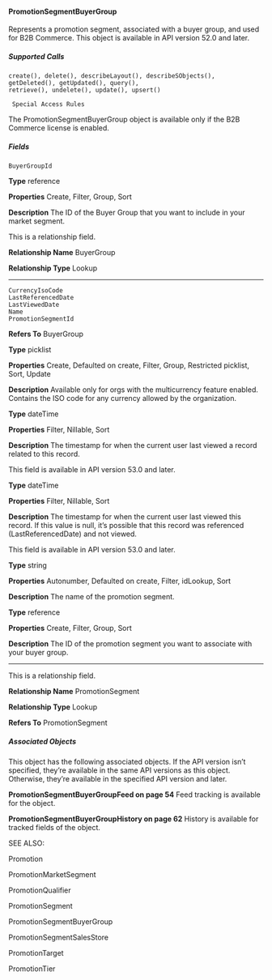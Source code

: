 #### PromotionSegmentBuyerGroup

Represents a promotion segment, associated with a buyer group, and used for B2B Commerce. This object is available in API version
52.0 and later.

##### Supported Calls
```
create(), delete(), describeLayout(), describeSObjects(), getDeleted(), getUpdated(), query(),
retrieve(), undelete(), update(), upsert()

 Special Access Rules

```
The PromotionSegmentBuyerGroup object is available only if the B2B Commerce license is enabled.

##### Fields

```
BuyerGroupId

```

**Type**
reference

**Properties**
Create, Filter, Group, Sort

**Description**
The ID of the Buyer Group that you want to include in your market segment.

This is a relationship field.

**Relationship Name**
BuyerGroup

**Relationship Type**
Lookup


-----

```
CurrencyIsoCode
LastReferencedDate
LastViewedDate
Name
PromotionSegmentId

```

**Refers To**
BuyerGroup

**Type**
picklist

**Properties**
Create, Defaulted on create, Filter, Group, Restricted picklist, Sort, Update

**Description**
Available only for orgs with the multicurrency feature enabled. Contains the ISO code for
any currency allowed by the organization.

**Type**
dateTime

**Properties**
Filter, Nillable, Sort

**Description**
The timestamp for when the current user last viewed a record related to this record.

This field is available in API version 53.0 and later.

**Type**
dateTime

**Properties**
Filter, Nillable, Sort

**Description**
The timestamp for when the current user last viewed this record. If this value is null, it’s
possible that this record was referenced (LastReferencedDate) and not viewed.

This field is available in API version 53.0 and later.

**Type**
string

**Properties**
Autonumber, Defaulted on create, Filter, idLookup, Sort

**Description**
The name of the promotion segment.

**Type**
reference

**Properties**
Create, Filter, Group, Sort

**Description**
The ID of the promotion segment you want to associate with your buyer group.


-----

This is a relationship field.

**Relationship Name**
PromotionSegment

**Relationship Type**
Lookup

**Refers To**
PromotionSegment

##### Associated Objects

This object has the following associated objects. If the API version isn’t specified, they’re available in the same API versions as this object.
Otherwise, they’re available in the specified API version and later.

**PromotionSegmentBuyerGroupFeed on page 54**
Feed tracking is available for the object.

**PromotionSegmentBuyerGroupHistory on page 62**
History is available for tracked fields of the object.

SEE ALSO:

Promotion

PromotionMarketSegment

PromotionQualifier

PromotionSegment

PromotionSegmentBuyerGroup

PromotionSegmentSalesStore

PromotionTarget

PromotionTier
